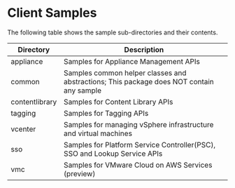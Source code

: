 # Client Samples

The following table shows the sample sub-directories and their contents.

Directory       | Description
----------------| -------------
appliance       | Samples for Appliance Management APIs
common          | Samples common helper classes and abstractions; This package does NOT contain any sample
contentlibrary  | Samples for Content Library APIs
tagging         | Samples for Tagging APIs
vcenter         | Samples for managing vSphere infrastructure and virtual machines
sso             | Samples for Platform Service Controller(PSC), SSO and Lookup Service APIs
vmc             | Samples for VMware Cloud on AWS Services (preview)